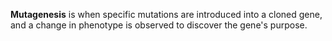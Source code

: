 **Mutagenesis** is when specific mutations are introduced into a cloned gene, and a change in phenotype is observed to discover the gene's purpose.

